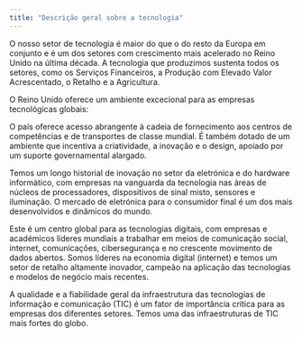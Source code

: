 ```yaml
---
title: "Descrição geral sobre a tecnologia"
---
```


O nosso setor de tecnologia é maior do que o do resto da Europa em conjunto e é um dos setores com crescimento mais acelerado no Reino Unido na última década. A tecnologia que produzimos sustenta todos os setores, como os Serviços Financeiros, a Produção com Elevado Valor Acrescentado, o Retalho e a Agricultura.

O Reino Unido oferece um ambiente excecional para as empresas tecnológicas globais:

O país oferece acesso abrangente à cadeia de fornecimento aos centros de competências e de transportes de classe mundial. É também dotado de um ambiente que incentiva a criatividade, a inovação e o design, apoiado por um suporte governamental alargado.

Temos um longo historial de inovação no setor da eletrónica e do hardware informático, com empresas na vanguarda da tecnologia nas áreas de núcleos de processadores, dispositivos de sinal misto, sensores e iluminação. O mercado de eletrónica para o consumidor final é um dos mais desenvolvidos e dinâmicos do mundo.

Este é um centro global para as tecnologias digitais, com empresas e académicos líderes mundiais a trabalhar em meios de comunicação social, internet, comunicações, cibersegurança e no crescente movimento de dados abertos. Somos líderes na economia digital (internet) e temos um setor de retalho altamente inovador, campeão na aplicação das tecnologias e modelos de negócio mais recentes.

A qualidade e a fiabilidade geral da infraestrutura das tecnologias de informação e comunicação (TIC) é um fator de importância crítica para as empresas dos diferentes setores. Temos uma das infraestruturas de TIC mais fortes do globo. 